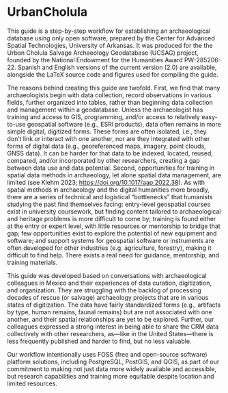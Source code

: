 # UrbanCholula
This guide is a step-by-step workflow for establishing an archaeological database using only open software, prepared by the Center for Advanced Spatial Technologies, University of Arkansas. It was produced for the the Urban Cholula Salvage Archaeology Geodatabase (UCSAG) project, founded by the National Endowment for the Humanities Award PW-285206-22. Spanish and English versions of the current version (2.0) are available, alongside the LaTeX source code and figures used for compiling the guide.

The reasons behind creating this guide are twofold. First, we find that many archaeologists begin with data collection, record observations in various fields, further organized into tables, rather than beginning data collection and management within a geodatabase. Unless the archaeologist has training and access to GIS, programming, and/or access to relatively easy-to-use geospatial software (e.g., ESRI products), data often remains in more simple digital, digitized forms. These forms are often isolated, i.e., they don’t link or interact with one another, nor are they integrated with other forms of digital data (e.g., georeferenced maps, imagery, point clouds, GNSS data). It can be harder for that data to be indexed, located, reused, compared, and/or incorporated by other researchers, creating a gap between data use and data potential. Second, opportunities for training in spatial data methods in archaeology, let alone spatial data management, are limited (see Klehm 2023; https://doi.org/10.1017/aap.2022.38). As with spatial methods in archaeology and the digital humanities more broadly, there are a series of technical and logistical “bottlenecks” that humanists studying the past find themselves facing: entry-level geospatial courses exist in university coursework, but finding content tailored to archaeological and heritage problems is more difficult to come by; training is found either at the entry or expert level, with little resources or mentorship to bridge that gap; few opportunities exist to explore the potential of new equipment and software; and support systems for geospatial software or instruments are often developed for other industries (e.g. agriculture, forestry), making it difficult to find help. There exists a real need for guidance, mentorship, and training materials.

This guide was developed based on conversations with archaeological colleagues in Mexico and their experiences of data curation, digitization, and organization. They are struggling with the backlog of processing decades of rescue (or salvage) archaeology projects that are in various states of digitization. The data have fairly standardized forms (e.g., artifacts by type, human remains, faunal remains) but are not associated with one another, and their spatial relationships are yet to be explored. Further, our colleagues expressed a strong interest in being able to share the CRM data collectively with other researchers, as—like in the United States—there is less frequently published and harder to find, but no less valuable.

Our workflow intentionally uses FOSS (free and open-source software) platform solutions, including PostgreSQL, PostGIS, and QGIS, as part of our commitment to making not just data more widely available and accessible, but research capabilities and training more equitable despite location and limited resources.
